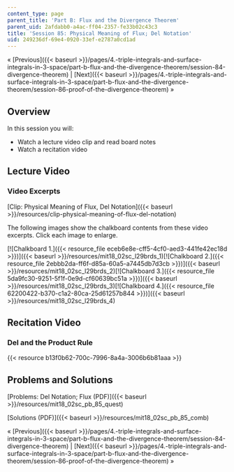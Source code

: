 ```yaml
---
content_type: page
parent_title: 'Part B: Flux and the Divergence Theorem'
parent_uid: 2afdabb0-a4ac-ff04-2357-fe33b02c43c3
title: 'Session 85: Physical Meaning of Flux; Del Notation'
uid: 249236df-69e4-0920-33ef-e2787a0cd1ad
---
```


« [Previous]({{< baseurl >}}/pages/4.-triple-integrals-and-surface-integrals-in-3-space/part-b-flux-and-the-divergence-theorem/session-84-divergence-theorem) | [Next]({{< baseurl >}}/pages/4.-triple-integrals-and-surface-integrals-in-3-space/part-b-flux-and-the-divergence-theorem/session-86-proof-of-the-divergence-theorem) »

Overview
--------

In this session you will:

*   Watch a lecture video clip and read board notes
*   Watch a recitation video

Lecture Video
-------------

### Video Excerpts

[Clip: Physical Meaning of Flux, Del Notation]({{< baseurl >}}/resources/clip-physical-meaning-of-flux-del-notation)

The following images show the chalkboard contents from these video excerpts. Click each image to enlarge.

[![Chalkboard 1.]({{< resource_file eceb6e8e-cff5-4cf0-aed3-441fe42ec18d >}})]({{< baseurl >}}/resources/mit18_02sc_l29brds_1)[![Chalkboard 2.]({{< resource_file 2ebbb2da-ff6f-d85a-60a5-a7445db7d3cb >}})]({{< baseurl >}}/resources/mit18_02sc_l29brds_2)[![Chalkboard 3.]({{< resource_file 5da9fc30-9251-5f1f-0e9d-cf60639bc51a >}})]({{< baseurl >}}/resources/mit18_02sc_l29brds_3)[![Chalkboard 4.]({{< resource_file 62200422-b370-c1a2-80ca-25d61257b844 >}})]({{< baseurl >}}/resources/mit18_02sc_l29brds_4)

Recitation Video
----------------

### Del and the Product Rule

{{< resource b13f0b62-700c-7996-8a4a-3006b6b81aaa >}}

Problems and Solutions
----------------------

[Problems: Del Notation; Flux (PDF)]({{< baseurl >}}/resources/mit18_02sc_pb_85_quest)

[Solutions (PDF)]({{< baseurl >}}/resources/mit18_02sc_pb_85_comb)

« [Previous]({{< baseurl >}}/pages/4.-triple-integrals-and-surface-integrals-in-3-space/part-b-flux-and-the-divergence-theorem/session-84-divergence-theorem) | [Next]({{< baseurl >}}/pages/4.-triple-integrals-and-surface-integrals-in-3-space/part-b-flux-and-the-divergence-theorem/session-86-proof-of-the-divergence-theorem) »